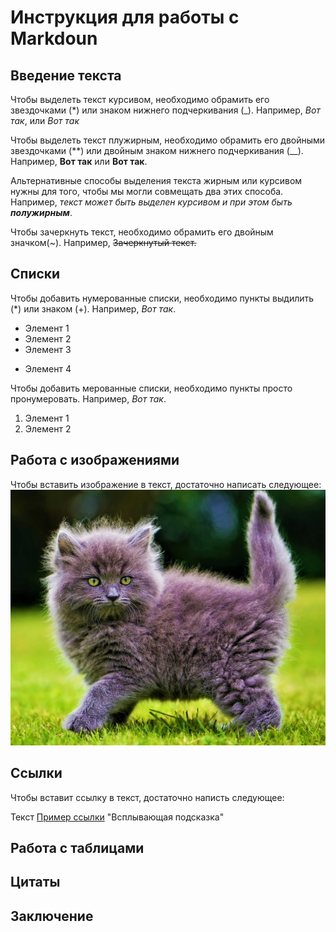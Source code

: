  # Инструкция для работы с Markdoun

 ## Введение текста

Чтобы выделеть текст курсивом, необходимо обрамить его звездочками (*) или знаком нижнего подчеркивания (_). Например, *Вот так*, или _Вот так_

Чтобы выделеть текст плужирным, необходимо обрамить его двойными звездочками (**) или двойным знаком нижнего подчеркивания (__). Например, **Вот так** или __Вот так__.

Альтернативные способы выделения текста жирным или курсивом нужны для того, чтобы мы могли совмещать два этих способа. Например, _текст может быть выделен курсивом и при этом быть **полужирным**_.

Чтобы зачеркнуть текст, необходимо обрамить его двойным значком(~). Например, ~~Зачеркнутый текст.~~

 ## Списки
 Чтобы добавить нумерованные списки, необходимо пункты выдилить (*) или знаком (+). Например, *Вот так*.
 
 * Элемент 1
 * Элемент 2
 * Элемент 3
 + Элемент 4

 Чтобы добавить мерованные списки, необходимо пункты просто пронумеровать. Например, *Вот так*.

 1. Элемент 1
 2. Элемент 2

 ## Работа с изображениями

 Чтобы вставить изображение в текст, достаточно написать следующее: ![Привет, это Тефтелька!](Teftelka.jpg)

 ## Ссылки

 Чтобы вставит ссылку в текст, достаточно написть следующее:

 Текст [Пример ссылки](http.example.com) "Всплывающая подсказка"

 ## Работа с таблицами

 ## Цитаты

 ## Заключение
